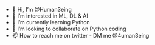 - 👋 Hi, I’m @Human3eing
- 👀 I’m interested in ML, DL & AI
- 🌱 I’m currently learning Python
- 💞️ I’m looking to collaborate on Python coding
- 📫 How to reach me on twitter - DM me @4uman3eing

<!---
Human3eing/Human3eing is a ✨ special ✨ repository because its `README.md` (this file) appears on your GitHub profile.
You can click the Preview link to take a look at your changes.
--->
